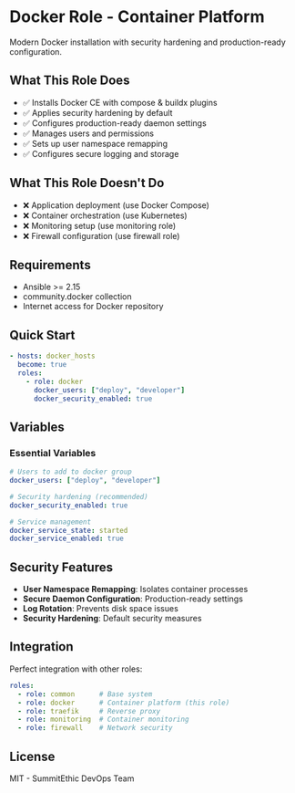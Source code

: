 # Docker Role - Container Platform

Modern Docker installation with security hardening and production-ready configuration.

## What This Role Does

- ✅ Installs Docker CE with compose & buildx plugins
- ✅ Applies security hardening by default
- ✅ Configures production-ready daemon settings
- ✅ Manages users and permissions
- ✅ Sets up user namespace remapping
- ✅ Configures secure logging and storage

## What This Role Doesn't Do

- ❌ Application deployment (use Docker Compose)
- ❌ Container orchestration (use Kubernetes)
- ❌ Monitoring setup (use monitoring role)
- ❌ Firewall configuration (use firewall role)

## Requirements

- Ansible >= 2.15
- community.docker collection
- Internet access for Docker repository

## Quick Start

```yaml
- hosts: docker_hosts
  become: true
  roles:
    - role: docker
      docker_users: ["deploy", "developer"]
      docker_security_enabled: true
```

## Variables

### Essential Variables

```yaml
# Users to add to docker group
docker_users: ["deploy", "developer"]

# Security hardening (recommended)
docker_security_enabled: true

# Service management
docker_service_state: started
docker_service_enabled: true
```

## Security Features

- **User Namespace Remapping**: Isolates container processes
- **Secure Daemon Configuration**: Production-ready settings
- **Log Rotation**: Prevents disk space issues
- **Security Hardening**: Default security measures

## Integration

Perfect integration with other roles:

```yaml
roles:
  - role: common      # Base system
  - role: docker      # Container platform (this role)
  - role: traefik     # Reverse proxy
  - role: monitoring  # Container monitoring
  - role: firewall    # Network security
```

## License

MIT - SummitEthic DevOps Team
